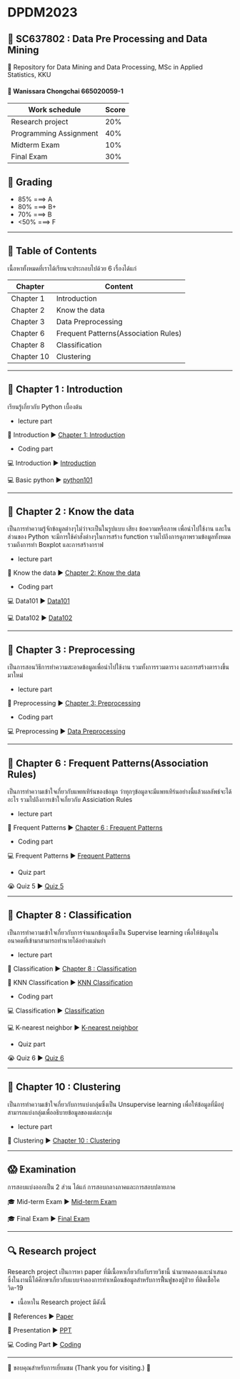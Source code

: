 # DPDM2023
:heart_decoration: SC637802 : Data Pre Processing and Data Mining 
---
:love_letter: Repository for Data Mining and Data Processing, MSc in Applied Statistics, KKU

#### :love_letter: Wanissara Chongchai 665020059-1

| Work schedule | Score |
| ----------- | ----------- |
| Research project | 20% |
| Programming Assignment | 40% |
| Midterm Exam | 10% |
| Final Exam | 30% |
## :purple_heart: Grading
- 85% ===>  A 
- 80% ===>  B+
- 70% ===>  B
- <50% ===> F
---
## :purple_heart: Table of Contents

เนื้อหาทั้งหมดที่เราได้เรียนจะประกอบไปด้วย 6 เรื่องได้แก่

| Chapter | Content |
| ----------- | ----------- |
| Chapter 1 | Introduction |
| Chapter 2 | Know the data |
| Chapter 3 | Data Preprocessing |
| Chapter 6 | Frequent Patterns(Association Rules) |
| Chapter 8 | Classification |
| Chapter 10 | Clustering |

---
## :file_folder: Chapter 1 : Introduction
เรียนรู้เกี่ยวกับ Python เบื้องต้น

- lecture part
  
:notebook: Introduction :arrow_forward: [Chapter 1: Introduction](https://github.com/Jaomiew/DPDM2023/blob/main/Chapter%201%20Introduction.pdf)

- Coding part
  
:computer: Introduction :arrow_forward: [Introduction](https://github.com/Jaomiew/DPDM2023/blob/main/Introduction.ipynb)

:computer: Basic python :arrow_forward: [python101](https://github.com/Jaomiew/DPDM2023/blob/main/Python101.ipynb)

---
## :file_folder: Chapter 2 : Know the data
เป็นการทำความรู้จักข้อมูลต่างๆไม่ว่าจะเป็นในรูปแบบ เสียง ข้อความหรือภาพ เพื่อนำไปใช้งาน และในส่วนของ Python จะมีการใช้คำสั่งต่างๆในการสร้าง function รวมไปถึงการดูภาพรวมข้อมูลทั้งหมด รวมถึงการทำ Boxplot และการสร้างกราฟ

- lecture part  

:notebook: Know the data :arrow_forward: [Chapter 2: Know the data](https://github.com/Jaomiew/DPDM2023/blob/main/Chapter%202%20Data.pdf)

- Coding part

:computer: Data101 :arrow_forward: [Data101](https://github.com/Jaomiew/DPDM2023/blob/main/Data101_(Chapter2).ipynb)

:computer: Data102 :arrow_forward: [Data102](https://github.com/Jaomiew/DPDM2023/blob/main/Data102(Chapter2).ipynb)

---
## :file_folder: Chapter 3 : Preprocessing
เป็นการสอนวิธีการทำความสะอาดข้อมูลเพื่อนำไปใช้งาน รวมทั้งการรวมตาราง และการสร้างตารางขึ้นมาใหม่

- lecture part 

:notebook: Preprocessing :arrow_forward: [Chapter 3: Preprocessing](https://github.com/Jaomiew/DPDM2023/blob/main/Chapter%203%20Preprocessing.pdf)

- Coding part  

:computer: Preprocessing :arrow_forward: [Data Preprocessing](https://github.com/Jaomiew/DPDM2023/blob/main/preprocessing.ipynb)

---
## :file_folder: Chapter 6 : Frequent Patterns(Association Rules)
เป็นการทำความเข้าใจเกี่ยวกับแพทเทิร์นของข้อมูล ว่าทุกๆข้อมูลจะมีแพทเทิร์นอย่างนี้แล้วผลลัพธ์จะได้อะไร รวมไปถึงการเข้าใจเกี่ยวกับ Assiciation Rules

- lecture part

:notebook: Frequent Patterns :arrow_forward: [Chapter 6 : Frequent Patterns](https://github.com/Jaomiew/DPDM2023/blob/main/Chapter%206%20%20Frequent%20Patterns.pdf)

- Coding part  

:computer: Frequent Patterns :arrow_forward: [Frequent Patterns](https://github.com/Jaomiew/DPDM2023/blob/main/Frequent_Patterns_(Association_Rules).ipynb)

- Quiz part 

:sob: Quiz 5 :arrow_forward: [Quiz 5](https://github.com/Jaomiew/DPDM2023/blob/main/Q.pdf)

---
## :file_folder: Chapter 8 : Classification
เป็นการทำความเข้าใจเกี่ยวกับการจำแนกข้อมูลซึ่งเป็น Supervise learning เพื่อให้ข้อมูลในอนาคตที่เข้ามาสามารถทำนายได้อย่างแม่นยำ

- lecture part  

:notebook: Classification :arrow_forward: [Chapter 8 : Classification](https://github.com/Jaomiew/DPDM2023/blob/main/Chapter%208%20%20Classification.pdf)

:notebook: KNN Classification :arrow_forward: [KNN Classification](https://github.com/Jaomiew/DPDM2023/blob/main/KNN%20Classification.pdf)

- Coding part
  
:computer: Classification :arrow_forward: [Classification](https://github.com/Jaomiew/DPDM2023/blob/main/Classification.ipynb)

:computer: K-nearest neighbor :arrow_forward: [K-nearest neighbor](https://github.com/Jaomiew/DPDM2023/blob/main/HW4.ipynb)

- Quiz part
  
:sob: Quiz 6 :arrow_forward: [Quiz 6](https://github.com/Jaomiew/DPDM2023/blob/main/Q6.pdf)

---
## :file_folder: Chapter 10 : Clustering
เป็นการทำความเข้าใจเกี่ยวกับการแบ่งกลุ่มซึ่งเป็น Unsupervise learning เพื่อให้ข้อมูลที่มีอยู่สามารถแบ่งกลุ่มเพื่ออธิบายข้อมูลของแต่ละกลุ่ม

- lecture part 

:notebook: Clustering :arrow_forward: [Chapter 10 : Clustering](https://github.com/Jaomiew/DPDM2023/blob/main/Chapter%2010%20%20Clustering.pdf)

---
## :scream: Examination
การสอบแบ่งออกเป็น 2 ส่วน ได้แก่ การสอบกลางภาคและการสอบปลายภาค
  
:mortar_board: Mid-term Exam :arrow_forward: [Mid-term Exam](https://github.com/Jaomiew/DPDM2023/blob/main/midterm_dpdm2023.ipynb)

:mortar_board: Final Exam :arrow_forward: [Final Exam](https://github.com/Jaomiew/DPDM2023/blob/main/dpdm23_final.ipynb)

---
## :mag: Research project
Research project เป็นการหา paper ที่มีเนื้อหาเกี่ยวกับกับรายวิชานี้ นำมาทดลองและนำเสนอ ซึ่งในงานนี้ได้ศึกษาเกี่ยวกับแบบจำลองการทำเหมือนข้อมูลสำหรับการฟื้นฟูของผู้ป่วย
ที่ติดเชื้อโควิด-19 

- เนื้อหาใน Research project มีดังนี้
  
:newspaper: References :arrow_forward: [Paper]()

:information_desk_person: Presentation :arrow_forward: [PPT](https://github.com/Jaomiew/DPDM2023/blob/main/PPT_Research%20Project.pdf)

:computer: Coding Part  :arrow_forward: [Coding](https://github.com/Jaomiew/DPDM2023/blob/main/Research_project.ipynb)

---
:pray: ขอบคุณสำหรับการเยี่ยมชม (Thank you for visiting.) :pray:

